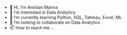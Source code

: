 - 👋 Hi, I’m Anirban Manna
- 👀 I’m interested in Data Analytics
- 🌱 I’m currently learning Python, SQL, Tableau, Excel, ML
- 💞️ I’m looking to collaborate on Data Analytics
- 📫 How to reach me ...

<!---
anirbanmanna509/anirbanmanna509 is a ✨ special ✨ repository because its `README.md` (this file) appears on your GitHub profile.
You can click the Preview link to take a look at your changes.
--->
